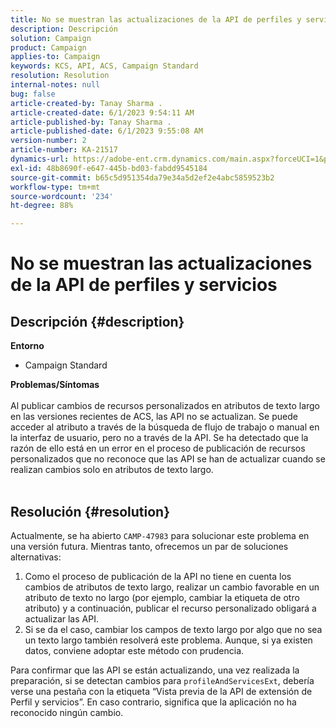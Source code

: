 ```yaml
---
title: No se muestran las actualizaciones de la API de perfiles y servicios
description: Descripción
solution: Campaign
product: Campaign
applies-to: Campaign
keywords: KCS, API, ACS, Campaign Standard
resolution: Resolution
internal-notes: null
bug: false
article-created-by: Tanay Sharma .
article-created-date: 6/1/2023 9:54:11 AM
article-published-by: Tanay Sharma .
article-published-date: 6/1/2023 9:55:08 AM
version-number: 2
article-number: KA-21517
dynamics-url: https://adobe-ent.crm.dynamics.com/main.aspx?forceUCI=1&pagetype=entityrecord&etn=knowledgearticle&id=066ce93c-6200-ee11-8f6e-6045bd0067ea
exl-id: 48b8690f-e647-445b-bd03-fabdd9545184
source-git-commit: b65c5d951354da79e34a5d2ef2e4abc5859523b2
workflow-type: tm+mt
source-wordcount: '234'
ht-degree: 88%

---
```


# No se muestran las actualizaciones de la API de perfiles y servicios

## Descripción {#description}

<b>Entorno</b>
- Campaign Standard

<b>Problemas/Síntomas</b><br><br>Al publicar cambios de recursos personalizados en atributos de texto largo en las versiones recientes de ACS, las API no se actualizan. Se puede acceder al atributo a través de la búsqueda de flujo de trabajo o manual en la interfaz de usuario, pero no a través de la API. Se ha detectado que la razón de ello está en un error en el proceso de publicación de recursos personalizados que no reconoce que las API se han de actualizar cuando se realizan cambios solo en atributos de texto largo.
<br> <br>

## Resolución {#resolution}


Actualmente, se ha abierto `CAMP-47983` para solucionar este problema en una versión futura. Mientras tanto, ofrecemos un par de soluciones alternativas:

1. Como el proceso de publicación de la API no tiene en cuenta los cambios de atributos de texto largo, realizar un cambio favorable en un atributo de texto no largo (por ejemplo, cambiar la etiqueta de otro atributo) y a continuación, publicar el recurso personalizado obligará a actualizar las API.
2. Si se da el caso, cambiar los campos de texto largo por algo que no sea un texto largo también resolverá este problema. Aunque, si ya existen datos, conviene adoptar este método con prudencia.


Para confirmar que las API se están actualizando, una vez realizada la preparación, si se detectan cambios para `profileAndServicesExt`, debería verse una pestaña con la etiqueta “Vista previa de la API de extensión de Perfil y servicios”. En caso contrario, significa que la aplicación no ha reconocido ningún cambio.

